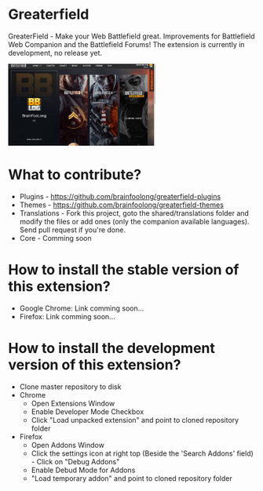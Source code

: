 # Greaterfield
GreaterField - Make your Web Battlefield great. Improvements for Battlefield Web Companion and the Battlefield Forums!
The extension is currently in development, no release yet.

<img src="https://raw.githubusercontent.com/brainfoolong/greaterfield/gh-pages/screenshots/themes.gif" width="300" />

# What to contribute?
* Plugins - https://github.com/brainfoolong/greaterfield-plugins
* Themes - https://github.com/brainfoolong/greaterfield-themes
* Translations - Fork this project, goto the shared/translations folder and modify the files or add ones (only the companion available languages). Send pull request if you're done.
* Core - Comming soon

# How to install the stable version of this extension?
* Google Chrome: Link comming soon...
* Firefox: Link comming soon...

# How to install the development version of this extension?
* Clone master repository to disk
* Chrome
    * Open Extensions Window
    * Enable Developer Mode Checkbox
    * Click "Load unpacked extension" and point to cloned repository folder
* Firefox
    * Open Addons Window
    * Click the settings icon at right top (Beside the 'Search Addons' field) - Click on "Debug Addons"
    * Enable Debud Mode for Addons
    * "Load temporary addon" and point to cloned repository folder 

